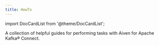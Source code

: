 ```yaml
---
title: HowTo
---
```


import DocCardList from '@theme/DocCardList';

A collection of helpful guides for performing tasks with Aiven for
Apache Kafka® Connect.

<DocCardList />
